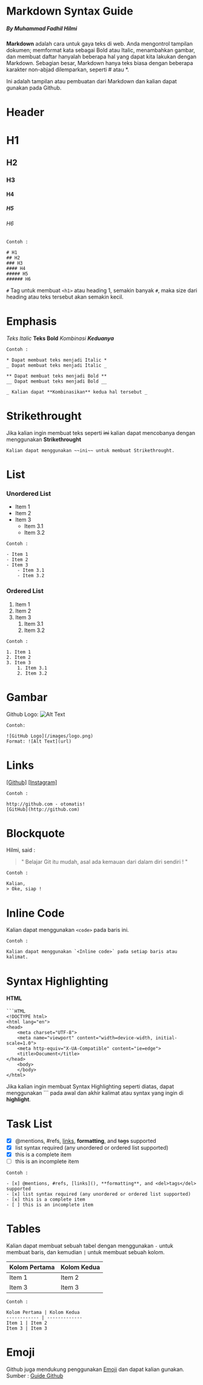 # **Markdown Syntax Guide**
##### By Muhammad Fadhil Hilmi

**Markdown** adalah cara untuk gaya teks di web. Anda mengontrol tampilan dokumen; memformat kata sebagai Bold atau Italic, menambahkan gambar, dan membuat daftar hanyalah beberapa hal yang dapat kita lakukan dengan Markdown. Sebagian besar, Markdown hanya teks biasa dengan beberapa karakter non-abjad dilemparkan, seperti # atau *.

Ini adalah tampilan atau pembuatan dari Markdown dan kalian dapat gunakan pada Github.

# **Header**
# H1
## H2
### H3
#### H4
##### H5
###### H6
```
Contoh :

# H1
## H2
### H3
#### H4
##### H5
###### H6
```

`#` Tag untuk membuat `<h1>` atau heading 1, semakin banyak `#`, maka size dari heading atau teks tersebut akan semakin kecil.

# **Emphasis**
*Teks Italic*
**Teks Bold**
_Kombinasi **Keduanya**_
```
Contoh :

* Dapat membuat teks menjadi Italic *
_ Dapat membuat teks menjadi Italic _

** Dapat membuat teks menjadi Bold **
__ Dapat membuat teks menjadi Bold __

_ Kalian dapat **Kombinasikan** kedua hal tersebut _
```
# **Strikethrought**
Jika kalian ingin membuat teks seperti ~~ini~~ kalian dapat mencobanya dengan menggunakan **Strikethrought**
```
Kalian dapat menggunakan ~~ini~~ untuk membuat Strikethrought.
```
# **List**
### Unordered List
- Item 1
- Item 2
- Item 3
  - Item 3.1
  - Item 3.2
```
Contoh :

- Item 1
- Item 2
- Item 3
    - Item 3.1
    - Item 3.2
```

### Ordered List
1. Item 1
2. Item 2
3. Item 3
   1. Item 3.1
   2. Item 3.2
```
Contoh : 

1. Item 1
2. Item 2
3. Item 3
    1. Item 3.1
    2. Item 3.2
```

# **Gambar**
Github Logo: ![Alt Text](https://lh3.googleusercontent.com/proxy/tpJxN4PRiRXE81MMBffTNo6YsFnE41ZF-VvV8x1BW5-zDIbnhDtuX5MEM0cNoJvxd3dGcJA7cGrqp5bdhrU9TPKd2WLd0tMKg1lEDNMhik_1aZV3NDohfPo)

```
Contoh:

![GitHub Logo](/images/logo.png)
Format: ![Alt Text](url)
```

# **Links**
[[Github]](https://github.com/hlmy27)
[[Instagram]](https://www.instagram.com/fdhlmi_27/)

```
Contoh :

http://github.com - otomatis!
[GitHub](http://github.com)
```
# **Blockquote**
Hilmi, said :
> " Belajar Git itu mudah, asal ada kemauan dari dalam diri sendiri ! "

```
Contoh :

Kalian, 
> Oke, siap !
```
# **Inline Code**
Kalian dapat menggunakan `<code>` pada baris ini.
```
Contoh : 

Kalian dapat menggunakan `<Inline code>` pada setiap baris atau kalimat.
```
# **Syntax Highlighting**
#### HTML
```
```HTML
<!DOCTYPE html>
<html lang="en">
<head>
    <meta charset="UTF-8">
    <meta name="viewport" content="width=device-width, initial-scale=1.0">
    <meta http-equiv="X-UA-Compatible" content="ie=edge">
    <title>Document</title>
</head>
    <body>
    </body>
</html>
```

Jika kalian ingin membuat Syntax Highlighting seperti diatas, dapat menggunakan ``` pada awal dan akhir kalimat atau syntax yang ingin di **highlight**.
# **Task List**
- [x] @mentions, #refs, [links](), **formatting**, and <del>tags</del> supported
- [x] list syntax required (any unordered or ordered list supported)
- [x] this is a complete item
- [ ] this is an incomplete item

```
Contoh : 

- [x] @mentions, #refs, [links](), **formatting**, and <del>tags</del> supported
- [x] list syntax required (any unordered or ordered list supported)
- [x] this is a complete item
- [ ] this is an incomplete item
```
# **Tables**
Kalian dapat membuat sebuah tabel dengan menggunakan ```-``` untuk membuat baris, dan kemudian ```|``` untuk membuat sebuah kolom.

Kolom Pertama | Kolom Kedua
------------ | -------------
Item 1 | Item 2
Item 3 | Item 3

```
Contoh :

Kolom Pertama | Kolom Kedua
------------ | -------------
Item 1 | Item 2
Item 3 | Item 3
```

# **Emoji**
Github juga mendukung penggunakan [Emoji](https://help.github.com/en/github/writing-on-github/basic-writing-and-formatting-syntax#using-emoji) dan dapat kalian gunakan.
Sumber : [Guide Github](https://guides.github.com/features/mastering-markdown/)